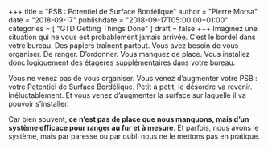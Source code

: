 +++
title      = "PSB : Potentiel de Surface Bordélique"
author     = "Pierre Morsa"
date        = "2018-09-17"
publishdate = "2018-09-17T05:00:00+01:00" 
categories = [ "GTD Getting Things Done" ]
draft      = false
+++
Imaginez une situation qui ne vous est probablement jamais arrivée. C’est le bordel dans votre bureau. Des papiers traînent partout. Vous avez besoin de vous organiser. De ranger. D’ordonner. Vous manquez de place. Vous installez donc logiquement des étagères supplémentaires dans votre bureau.

Vous ne venez pas de vous organiser. Vous venez d’augmenter votre PSB : votre Potentiel de Surface Bordélique. Petit à petit, le désordre va revenir. Inéluctablement. Et vous venez d’augmenter la surface sur laquelle il va pouvoir s’installer.

Car bien souvent, **ce n’est pas de place que nous manquons, mais d’un système efficace pour ranger au fur et à mesure**. Et parfois, nous avons le système, mais par paresse ou par oubli nous ne le mettons pas en pratique.

